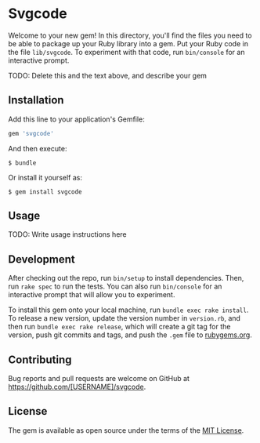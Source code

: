 # Svgcode

Welcome to your new gem! In this directory, you'll find the files you need to be able to package up your Ruby library into a gem. Put your Ruby code in the file `lib/svgcode`. To experiment with that code, run `bin/console` for an interactive prompt.

TODO: Delete this and the text above, and describe your gem

## Installation

Add this line to your application's Gemfile:

```ruby
gem 'svgcode'
```

And then execute:

    $ bundle

Or install it yourself as:

    $ gem install svgcode

## Usage

TODO: Write usage instructions here

## Development

After checking out the repo, run `bin/setup` to install dependencies. Then, run `rake spec` to run the tests. You can also run `bin/console` for an interactive prompt that will allow you to experiment.

To install this gem onto your local machine, run `bundle exec rake install`. To release a new version, update the version number in `version.rb`, and then run `bundle exec rake release`, which will create a git tag for the version, push git commits and tags, and push the `.gem` file to [rubygems.org](https://rubygems.org).

## Contributing

Bug reports and pull requests are welcome on GitHub at https://github.com/[USERNAME]/svgcode.

## License

The gem is available as open source under the terms of the [MIT License](https://opensource.org/licenses/MIT).
